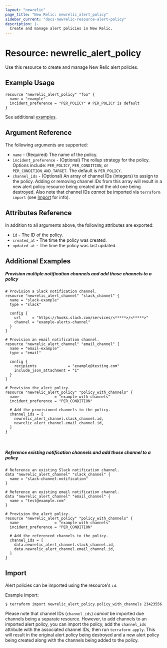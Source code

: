 ```yaml
---
layout: "newrelic"
page_title: "New Relic: newrelic_alert_policy"
sidebar_current: "docs-newrelic-resource-alert-policy"
description: |-
  Create and manage alert policies in New Relic.
---
```


# Resource: newrelic\_alert\_policy

Use this resource to create and manage New Relic alert policies.

## Example Usage

```hcl
resource "newrelic_alert_policy" "foo" {
  name = "example"
  incident_preference = "PER_POLICY" # PER_POLICY is default
}
```
See additional [examples](#additional-examples).

## Argument Reference

The following arguments are supported:

  * `name` - (Required) The name of the policy.
  * `incident_preference` - (Optional) The rollup strategy for the policy.  Options include: `PER_POLICY`, `PER_CONDITION`, or `PER_CONDITION_AND_TARGET`.  The default is `PER_POLICY`.
  * `channel_ids` - (Optional) An array of channel IDs (integers) to assign to the policy. Adding or removing channel IDs from this array will result in a new alert policy resource being created and the old one being destroyed. Also note that channel IDs _cannot_ be imported via `terraform import` (see [Import](#import) for info).

## Attributes Reference

In addition to all arguments above, the following attributes are exported:

  * `id` - The ID of the policy.
  * `created_at` - The time the policy was created.
  * `updated_at` - The time the policy was last updated.

## Additional Examples

##### Provision multiple notification channels and add those channels to a policy
```hcl
# Provision a Slack notification channel.
resource "newrelic_alert_channel" "slack_channel" {
  name = "slack-example"
  type = "slack"

  config {
    url     = "https://hooks.slack.com/services/<*****>/<*****>"
    channel = "example-alerts-channel"
  }
}

# Provision an email notification channel.
resource "newrelic_alert_channel" "email_channel" {
  name = "email-example"
  type = "email"

  config {
    recipients              = "example@testing.com"
    include_json_attachment = "1"
  }
}

# Provision the alert policy.
resource "newrelic_alert_policy" "policy_with_channels" {
  name                = "example-with-channels"
  incident_preference = "PER_CONDITION"

  # Add the provisioned channels to the policy.
  channel_ids = [
    newrelic_alert_channel.slack_channel.id,
    newrelic_alert_channel.email_channel.id,
  ]
}
```
<br>

##### Reference existing notification channels and add those channel to a policy
```hcl
# Reference an existing Slack notification channel.
data "newrelic_alert_channel" "slack_channel" {
  name = "slack-channel-notification"
}

# Reference an existing email notification channel.
data "newrelic_alert_channel" "email_channel" {
  name = "test@example.com"
}

# Provision the alert policy.
resource "newrelic_alert_policy" "policy_with_channels" {
  name                = "example-with-channels"
  incident_preference = "PER_CONDITION"

  # Add the referenced channels to the policy.
  channel_ids = [
    data.newrelic_alert_channel.slack_channel.id,
    data.newrelic_alert_channel.email_channel.id,
  ]
}
```

## Import

Alert policies can be imported using the resource's `id`.<br>

Example import:

```
$ terraform import newrelic_alert_policy.policy_with_channels 23423556
```

Please note that channel IDs (`channel_ids`) _cannot_ be imported due channels being a separate resource. However, to add channels to an imported alert policy, you can import the policy, add the `channel_ids` attribute with the associated channel IDs, then run `terraform apply`. This will result in the original alert policy being destroyed and a new alert policy being created along with the channels being added to the policy.
